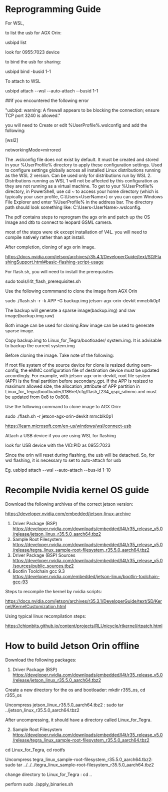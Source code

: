 # Reprogramming Guide

For WSL,

to list the usb for AGX Orin:

usbipd list

look for 0955:7023 device

to bind the usb for sharing:

usbipd bind -busid 1-1

To attach to WSL

usbipd attach --wsl --auto-attach --busid 1-1

##if you encountered the following error

"usbipd: warning: A firewall appears to be blocking the connection; ensure TCP port 3240 is allowed."

you will need to Create or edit %UserProfile%.wslconfig and add the following:

[wsl2]

networkingMode=mirrored

The .wslconfig file does not exist by default. It must be created and stored in your %UserProfile% directory to apply these configuration settings.
Used to configure settings globally across all installed Linux distributions running as the WSL 2 version.
Can be used only for distributions run by WSL 2. Distributions running as WSL 1 will not be affected by this configuration as they are not running as a virtual machine.
To get to your %UserProfile% directory, in PowerShell, use cd ~ to access your home directory (which is typically your user profile, C:\Users\<UserName>) or you can open Windows File Explorer and enter %UserProfile% in the address bar. The directory path should look something like: C:\Users\<UserName>\.wslconfig.


The pdf contains steps to reprogram the agx orin and patch up the OS Image and dtb to connect to leopard GSML camera.

most of the steps were ok except installation of V4L. you will need to compile natively rather than apt install.

After completion, cloning of agx orin image.

https://docs.nvidia.com/jetson/archives/r35.4.1/DeveloperGuide/text/SD/FlashingSupport.html#basic-flashing-script-usage

For flash.sh, you will need to install the prerequisites

sudo tools/l4t_flash_prerequisites.sh

Use the following commmand to clone the image from AGX Orin

sudo ./flash.sh -r -k APP -G backup.img jetson-agx-orin-devkit mmcblk0p1

The backup will generate a sparse image(backup.img) and raw image(backup.img.raw)

Both image can be used for cloning.Raw image can be used to generate sparse image.

Copy backup.img to Linux_for_Tegra/bootloader/ system.img. It is advisable to backup the current system.img

Before cloning the image. Take note of the following:

If root file system of the source device for clone is resized during oem-config, the eMMC configuration file of destination device must be updated accordingly.
For example, with jetson-agx-orin-devkit, root file system (APP) is the final partition before secondary_gpt. If the APP is resized to maximum allowed size,
the allocation_attribute of APP partition in Linux_for_Tegra/bootloader/t186ref/cfg/flash_t234_qspi_sdmmc.xml must be updated from 0x8 to 0x808.

Use the following command to clone image to AGX Orin:

sudo ./flash.sh -r jetson-agx-orin-devkit mmcblk0p1

https://learn.microsoft.com/en-us/windows/wsl/connect-usb

Attach a USB device if you are using WSL for flashing

look for USB device with the VID:PID as 0955:7023

Since the orin will reset during flashing, the usb will be detached. So, for wsl flashing, it is necessary to set to auto-attach for usb

Eg. usbipd attach --wsl --auto-attach --bus-id 1-10

# Recompile Nvidia kernel OS guide

Download the following archives of the correct jetson version:

https://developer.nvidia.com/embedded/jetson-linux-archive

1. Driver Package (BSP) https://developer.nvidia.com/downloads/embedded/l4t/r35_release_v5.0/release/jetson_linux_r35.5.0_aarch64.tbz2
2. Sample Root Filesystem https://developer.nvidia.com/downloads/embedded/l4t/r35_release_v5.0/release/tegra_linux_sample-root-filesystem_r35.5.0_aarch64.tbz2
3. Driver Package (BSP) Sources https://developer.nvidia.com/downloads/embedded/l4t/r35_release_v5.0/sources/public_sources.tbz2
4. Bootlin Toolchain gcc 9.3 https://developer.nvidia.com/embedded/jetson-linux/bootlin-toolchain-gcc-93

Steps to recompile the kernel by nvidia scripts:

https://docs.nvidia.com/jetson/archives/r35.3.1/DeveloperGuide/text/SD/Kernel/KernelCustomization.html

Using typical linux recompilation steps:

https://chipnbits.github.io/content/projects/RLUnicycle/rtkernel/rtpatch.html

# How to build Jetson Orin offline

Download the following packages:

1. Driver Package (BSP) https://developer.nvidia.com/downloads/embedded/l4t/r35_release_v5.0/release/jetson_linux_r35.5.0_aarch64.tbz2

Create a new directory for the os and bootloader: mkdir r355_os,  cd r355_os

Uncompress jetson_linux_r35.5.0_aarch64.tbz2 : sudo tar ../jetson_linux_r35.5.0_aarch64.tbz2

After uncompressing, it should have a directory called Linux_for_Tegra.

2. Sample Root Filesystem https://developer.nvidia.com/downloads/embedded/l4t/r35_release_v5.0/release/tegra_linux_sample-root-filesystem_r35.5.0_aarch64.tbz2

cd Linux_for_Tegra, cd rootfs

Uncompress tegra_linux_sample-root-filesystem_r35.5.0_aarch64.tbz2: sudo tar ../../../tegra_linux_sample-root-filesystem_r35.5.0_aarch64.tbz2

change directory to Linux_for_Tegra : cd ..

perform sudo ./apply_binaries.sh


